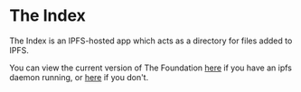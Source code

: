 # The Index

The Index is an IPFS-hosted app which acts as a directory for files added to IPFS.

You can view the current version of The Foundation [here](http://localhost:8080/ipfs/QmUeeLb9WSYas4kMLGNfZDMgV2pREx79UUr7wjRwN7X6Ah/) if you have an ipfs daemon running, or [here](https://ipfs.io/ipfs/QmUeeLb9WSYas4kMLGNfZDMgV2pREx79UUr7wjRwN7X6Ah/) if you don't.
